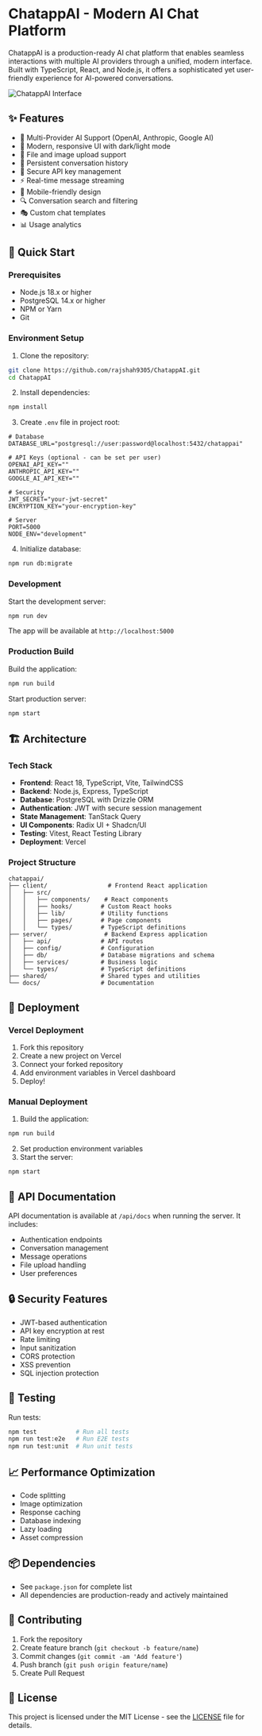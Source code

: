 # ChatappAI - Modern AI Chat Platform

ChatappAI is a production-ready AI chat platform that enables seamless interactions with multiple AI providers through a unified, modern interface. Built with TypeScript, React, and Node.js, it offers a sophisticated yet user-friendly experience for AI-powered conversations.

![ChatappAI Interface](./docs/images/chat-interface.png)

## ✨ Features

- 🤖 Multi-Provider AI Support (OpenAI, Anthropic, Google AI)
- 🎨 Modern, responsive UI with dark/light mode
- 📁 File and image upload support
- 💾 Persistent conversation history
- 🔐 Secure API key management
- ⚡ Real-time message streaming
- 📱 Mobile-friendly design
- 🔍 Conversation search and filtering
- 🎭 Custom chat templates
- 📊 Usage analytics

## 🚀 Quick Start

### Prerequisites

- Node.js 18.x or higher
- PostgreSQL 14.x or higher
- NPM or Yarn
- Git

### Environment Setup

1. Clone the repository:
```bash
git clone https://github.com/rajshah9305/ChatappAI.git
cd ChatappAI
```

2. Install dependencies:
```bash
npm install
```

3. Create `.env` file in project root:
```env
# Database
DATABASE_URL="postgresql://user:password@localhost:5432/chatappai"

# API Keys (optional - can be set per user)
OPENAI_API_KEY=""
ANTHROPIC_API_KEY=""
GOOGLE_AI_API_KEY=""

# Security
JWT_SECRET="your-jwt-secret"
ENCRYPTION_KEY="your-encryption-key"

# Server
PORT=5000
NODE_ENV="development"
```

4. Initialize database:
```bash
npm run db:migrate
```

### Development

Start the development server:
```bash
npm run dev
```

The app will be available at `http://localhost:5000`

### Production Build

Build the application:
```bash
npm run build
```

Start production server:
```bash
npm start
```

## 🏗️ Architecture

### Tech Stack

- **Frontend**: React 18, TypeScript, Vite, TailwindCSS
- **Backend**: Node.js, Express, TypeScript
- **Database**: PostgreSQL with Drizzle ORM
- **Authentication**: JWT with secure session management
- **State Management**: TanStack Query
- **UI Components**: Radix UI + Shadcn/UI
- **Testing**: Vitest, React Testing Library
- **Deployment**: Vercel

### Project Structure

```
chatappai/
├── client/                 # Frontend React application
│   ├── src/
│   │   ├── components/    # React components
│   │   ├── hooks/        # Custom React hooks
│   │   ├── lib/          # Utility functions
│   │   ├── pages/        # Page components
│   │   └── types/        # TypeScript definitions
├── server/                # Backend Express application
│   ├── api/              # API routes
│   ├── config/           # Configuration
│   ├── db/               # Database migrations and schema
│   ├── services/         # Business logic
│   └── types/            # TypeScript definitions
├── shared/               # Shared types and utilities
└── docs/                 # Documentation
```

## 🚢 Deployment

### Vercel Deployment

1. Fork this repository
2. Create a new project on Vercel
3. Connect your forked repository
4. Add environment variables in Vercel dashboard
5. Deploy!

### Manual Deployment

1. Build the application:
```bash
npm run build
```

2. Set production environment variables
3. Start the server:
```bash
npm start
```

## 📝 API Documentation

API documentation is available at `/api/docs` when running the server. It includes:
- Authentication endpoints
- Conversation management
- Message operations
- File upload handling
- User preferences

## 🔒 Security Features

- JWT-based authentication
- API key encryption at rest
- Rate limiting
- Input sanitization
- CORS protection
- XSS prevention
- SQL injection protection

## 🧪 Testing

Run tests:
```bash
npm test           # Run all tests
npm run test:e2e   # Run E2E tests
npm run test:unit  # Run unit tests
```

## 📈 Performance Optimization

- Code splitting
- Image optimization
- Response caching
- Database indexing
- Lazy loading
- Asset compression

## 📦 Dependencies

- See `package.json` for complete list
- All dependencies are production-ready and actively maintained

## 🤝 Contributing

1. Fork the repository
2. Create feature branch (`git checkout -b feature/name`)
3. Commit changes (`git commit -am 'Add feature'`)
4. Push branch (`git push origin feature/name`)
5. Create Pull Request

## 📄 License

This project is licensed under the MIT License - see the [LICENSE](LICENSE) file for details.
